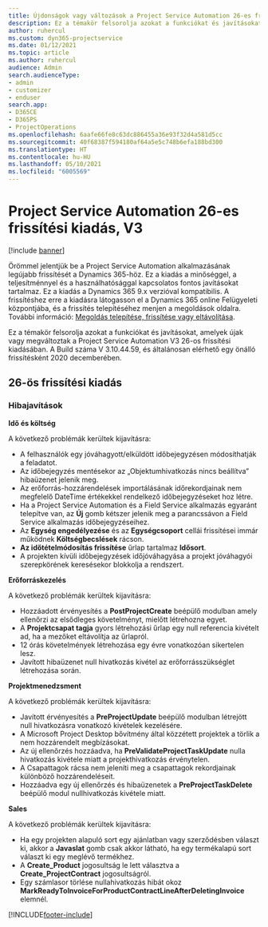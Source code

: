 ```yaml
---
title: Újdonságok vagy változások a Project Service Automation 26-es frissítési kiadásának V3 változatában
description: Ez a témakör felsorolja azokat a funkciókat és javításokat, amelyek elérhetők a Project Service Automation V3. 26-os frissítési kiadásában.
author: ruhercul
ms.custom: dyn365-projectservice
ms.date: 01/12/2021
ms.topic: article
ms.author: ruhercul
audience: Admin
search.audienceType:
- admin
- customizer
- enduser
search.app:
- D365CE
- D365PS
- ProjectOperations
ms.openlocfilehash: 6aafe66fe8c63dc886455a36e93f32d4a581d5cc
ms.sourcegitcommit: 40f68387f594180af64a5e5c748b6efa188bd300
ms.translationtype: HT
ms.contentlocale: hu-HU
ms.lasthandoff: 05/10/2021
ms.locfileid: "6005569"
---
```

# <a name="project-service-automation-update-release-26-v3"></a>Project Service Automation 26-es frissítési kiadás, V3

[!include [banner](../includes/psa-now-project-operations.md)]

Örömmel jelentjük be a Project Service Automation alkalmazásának legújabb frissítését a Dynamics 365-höz. Ez a kiadás a minőséggel, a teljesítménnyel és a használhatósággal kapcsolatos fontos javításokat tartalmaz. Ez a kiadás a Dynamics 365 9.x verzióval kompatibilis. A frissítéshez erre a kiadásra látogasson el a Dynamics 365 online Felügyeleti központjába, és a frissítés telepítéséhez menjen a megoldások oldalra. További információ: [Megoldás telepítése, frissítése vagy eltávolítása](/power-platform/admin/install-remove-preferred-solution).

Ez a témakör felsorolja azokat a funkciókat és javításokat, amelyek újak vagy megváltoztak a Project Service Automation V3 26-os frissítési kiadásában. A Build száma V 3.10.44.59, és általánosan elérhető egy önálló frissítésként 2020 decemberében.

## <a name="update-release-26"></a>26-ös frissítési kiadás

### <a name="bug-fixes"></a>Hibajavítások

**Idő és költség**

A következő problémák kerültek kijavításra:

- A felhasználók egy jóváhagyott/elküldött időbejegyzésen módosíthatják a feladatot.
- Az időbejegyzés mentésekor az „Objektumhivatkozás nincs beállítva” hibaüzenet jelenik meg.
- Az erőforrás-hozzárendelések importálásának időrekordjainak nem megfelelő DateTime értékekkel rendelkező időbejegyzéseket hoz létre.
- Ha a Project Service Automation és a Field Service alkalmazás egyaránt telepítve van, az **Új** gomb kétszer jelenik meg a parancssávon a Field Service alkalmazás időbejegyzéseihez.
- Az **Egység engedélyezése** és az **Egységcsoport** cellái frissítései immár működnek **Költségbecslések** rácson.
- **Az időtételmódosítás frissítése** űrlap tartalmaz **Idősort**.
- A projekten kívüli időbejegyzések időjóváhagyása a projekt jóváhagyói szerepkörének keresésekor blokkolja a rendszert.

**Erőforráskezelés**

A következő problémák kerültek kijavításra:

- Hozzáadott érvényesítés a **PostProjectCreate** beépülő modulban amely ellenőrzi az elsődleges követelményt, mielőtt létrehozna egyet.
- A **Projektcsapat tagja** gyors létrehozási űrlap egy null referencia kivételt ad, ha a mezőket eltávolítja az űrlapról.
- 12 órás követelmények létrehozása egy évre vonatkozóan sikertelen lesz.
- Javított hibaüzenet null hivatkozás kivétel az erőforrásszükséglet létrehozása során.

**Projektmenedzsment**

A következő problémák kerültek kijavításra:

- Javított érvényesítés a **PreProjectUpdate** beépülő modulban létrejött null hivatkozásra vonatkozó kivételek kezelésére.
- A Microsoft Project Desktop bővítmény által közzétett projektek a törlik a nem hozzárendelt megbízásokat.
- Az új ellenőrzés hozzáadva, ha **PreValidateProjectTaskUpdate** nulla hivatkozás kivétele miatt a projekthivatkozás érvénytelen.
- A Csapattagok rácsa nem jeleníti meg a csapattagok rekordjainak különböző hozzárendeléseit.
- Hozzáadva egy új ellenőrzés és hibaüzenetek a **PreProjectTaskDelete** beépülő modul nullhivatkozás kivétele miatt.

**Sales**

A következő problémák kerültek kijavításra:

- Ha egy projekten alapuló sort egy ajánlatban vagy szerződésben választ ki, akkor a **Javaslat** gomb csak akkor látható, ha egy termékalapú sort választ ki egy meglévő termékhez.
- A **Create_Product** jogosultság le lett választva a **Create_ProjectContract** jogosultságról.
- Egy számlasor törlése nullahivatkozás hibát okoz **MarkReadyToInvoiceForProductContractLineAfterDeletingInvoice** elemnél.


[!INCLUDE[footer-include](../includes/footer-banner.md)]